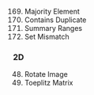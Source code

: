 169. Majority Element
217. Contains Duplicate
228. Summary Ranges
645. Set Mismatch


### 2D 
48. Rotate Image
766. Toeplitz Matrix